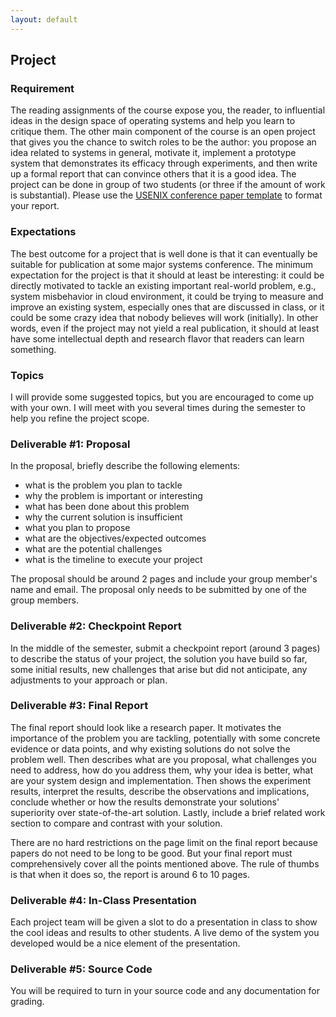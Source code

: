 ```yaml
---
layout: default
---
```


## Project

### Requirement
The reading assignments of the course expose you, the reader, to 
influential ideas in the design space of operating systems and help you learn 
to critique them. The other main component of the course is an open project that 
gives you the chance to switch roles to be the author: you propose an 
idea related to systems in general, motivate it, implement a prototype system that 
demonstrates its efficacy through experiments, and then write up a formal report 
that can convince others that it is a good idea. The project can be done in group 
of two students (or three if the amount of work is substantial). Please use
the [USENIX conference paper template](https://www.usenix.org/conferences/author-resources/paper-templates)
to format your report.

### Expectations
The best outcome for a project that is well done is that it can eventually be 
suitable for publication at some major systems conference. The minimum expectation
for the project is that it should at least be interesting: it could be directly 
motivated to tackle an existing important real-world problem, e.g., system 
misbehavior in cloud environment, it could be trying to measure and improve 
an existing system, especially ones that are discussed in class, or it 
could be some crazy idea that nobody believes will work (initially). In other 
words, even if the project may not yield a real publication, it should at least 
have some intellectual depth and research flavor that readers can learn something.

### Topics
I will provide some suggested topics, but you are encouraged to come up with
your own. I will meet with you several times during the semester to help you
refine the project scope.

### Deliverable #1: Proposal
In the proposal, briefly describe the following elements:

* what is the problem you plan to tackle
* why the problem is important or interesting
* what has been done about this problem
* why the current solution is insufficient
* what you plan to propose
* what are the objectives/expected outcomes
* what are the potential challenges
* what is the timeline to execute your project

The proposal should be around 2 pages and include your group member's name and email. 
The proposal only needs to be submitted by one of the group members.

### Deliverable #2: Checkpoint Report
In the middle of the semester, submit a checkpoint report (around 3 pages) 
to describe the status of your project, the solution you have build so far, 
some initial results, new challenges that arise but did not anticipate, 
any adjustments to your approach or plan.

### Deliverable #3: Final Report
The final report should look like a research paper. It motivates the importance 
of the problem you are tackling, potentially with some concrete evidence or data 
points, and why existing solutions do not solve the problem well. Then describes 
what are you proposal, what challenges you need to address, how do you address 
them, why your idea is better, what are your system design and implementation. 
Then shows the experiment results, interpret the results, describe the 
observations and implications, conclude whether or how the results demonstrate
your solutions' superiority over state-of-the-art solution. Lastly, include
a brief related work section to compare and contrast with your solution.

There are no hard restrictions on the page limit on the final report because papers 
do not need to be long to be good. But your final report must comprehensively 
cover all the points mentioned above. The rule of thumbs is that when it does so, 
the report is around 6 to 10 pages.

### Deliverable #4: In-Class Presentation
Each project team will be given a slot to do a presentation in class to show
the cool ideas and results to other students. A live demo of the system
you developed would be a nice element of the presentation.

### Deliverable #5: Source Code
You will be required to turn in your source code and any documentation for grading.
